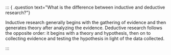 ::: { .question text="What is the difference between inductive and deductive research?"}

Inductive research generally begins with the gathering of evidence and then generates theory after analyzing the evidence. Deductive research follows the opposite order: it begins with a theory and hypothesis, then on to collecting evidence and testing the hypothesis in light of the data collected.

:::
